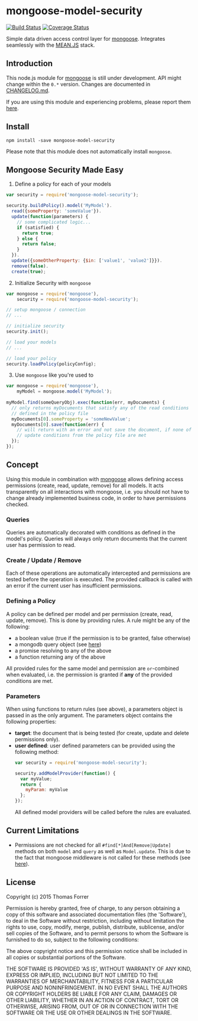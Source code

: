 # mongoose-model-security

[![Build Status](https://travis-ci.org/forrert/mongoose-model-security.svg?branch=master)](https://travis-ci.org/forrert/mongoose-model-security)
[![Coverage Status](https://coveralls.io/repos/forrert/mongoose-model-security/badge.svg?branch=master)](https://coveralls.io/r/forrert/mongoose-model-security?branch=master)

Simple data driven access control layer for [mongoose](https://github.com/LearnBoost/mongoose).
Integrates seamlessly with the [MEAN.JS](http://meanjs.org/) stack.

## Introduction

This node.js module for [mongoose](https://github.com/LearnBoost/mongoose) is
still under development. API might change within the ```0.*``` version.
Changes are documented in [CHANGELOG.md](https://github.com/forrert/mongoose-model-security/blob/master/CHANGELOG.md).

If you are using this module and experiencing problems, please report them
[here](https://github.com/forrert/mongoose-model-security/issues/new).

## Install
```
npm install -save mongoose-model-security
```

Please note that this module does not automatically install `mongoose`.

## Mongoose Security Made Easy
1. Define a policy for each of your models
  ```javascript
  var security = require('mongoose-model-security');
  
  security.buildPolicy().model('MyModel').
    read({someProperty: 'someValue'}).
    update(function(parameters) {
      // some complicated logic...
      if (satisfied) {
        return true;
      } else {
        return false;
      }
    }).
    update({someOtherProperty: {$in: ['value1', 'value2']}}).
    remove(false).
    create(true);
  ```

2. Initialize Security with `mongoose`
  ```javascript
  var mongoose = require('mongoose'),
      security = require('mongoose-model-security');

  // setup mongoose / connection
  // ...

  // initialize security
  security.init();

  // load your models
  // ...

  // load your policy
  security.loadPolicy(policyConfig);
  ```

3. Use `mongoose` like you're used to
  ```javascript
  var mongoose = require('mongoose'),
      myModel = mongoose.model('MyModel');
      
  myModel.find(someQueryObj).exec(function(err, myDocuments) {
    // only returns myDocuments that satisfy any of the read conditions 
    // defined in the policy file
    myDocuments[0].someProperty = 'someNewValue';
    myDocuments[0].save(function(err) {
      // will return with an error and not save the document, if none of the
      // update conditions from the policy file are met
    });
  });
  ```

## Concept
Using this module in combination with [mongoose](https://github.com/LearnBoost/mongoose)
allows defining access permissions (create, read, update, remove) for all models.
It acts transparently on all interactions with mongoose, i.e. you should not have
to change already implemented business code, in order to have permissions checked.

### Queries
Queries are automatically decorated with conditions as defined in the model's
policy. Queries will always only return documents that the current user has
permission to read.

### Create / Update / Remove
Each of these operations are automatically intercepted and permissions are tested
before the operation is executed. The provided callback is called with an error
if the current user has insufficient permissions.

### Defining a Policy
A policy can be defined per model and per permission (create, read, update,
remove). This is done by providing rules. A rule might be any of the following:

- a boolean value (true if the permission is to be granted, false otherwise)
- a mongodb query object (see [here](http://docs.mongodb.org/manual/tutorial/query-documents/))
- a promise resolving to any of the above
- a function returning any of the above

All provided rules for the same model and permission are ```or```-combined when
evaluated, i.e. the permission is granted if **any** of the provided conditions
are met.

### Parameters
When using functions to return rules (see above), a parameters object is passed
in as the only argument. The parameters object contains the following properties:

- **target**: the document that is being tested (for create, update and delete
  permissions only).
- **user defined**: user defined parameters can be provided using the following
  method:
  ```javascript
  var security = require('mongoose-model-security');

  security.addModelProvider(function() {
    var myValue;
    return {
      myParam: myValue
    };
  });
  ```
  All defined model providers will be called before the rules are evaluated.

## Current Limitations
- Permissions are not checked for all `#find[*]And[Remove|Update]` methods on both
  `model` and `query` as well as `Model.update`. This is due to the fact that mongoose middleware is not
  called for these methods (see [here](http://mongoosejs.com/docs/middleware.html)).

## License
Copyright (c) 2015 Thomas Forrer

Permission is hereby granted, free of charge, to any person obtaining
a copy of this software and associated documentation files (the
'Software'), to deal in the Software without restriction, including
without limitation the rights to use, copy, modify, merge, publish,
distribute, sublicense, and/or sell copies of the Software, and to
permit persons to whom the Software is furnished to do so, subject to
the following conditions:

The above copyright notice and this permission notice shall be
included in all copies or substantial portions of the Software.

THE SOFTWARE IS PROVIDED 'AS IS', WITHOUT WARRANTY OF ANY KIND,
EXPRESS OR IMPLIED, INCLUDING BUT NOT LIMITED TO THE WARRANTIES OF
MERCHANTABILITY, FITNESS FOR A PARTICULAR PURPOSE AND NONINFRINGEMENT.
IN NO EVENT SHALL THE AUTHORS OR COPYRIGHT HOLDERS BE LIABLE FOR ANY
CLAIM, DAMAGES OR OTHER LIABILITY, WHETHER IN AN ACTION OF CONTRACT,
TORT OR OTHERWISE, ARISING FROM, OUT OF OR IN CONNECTION WITH THE
SOFTWARE OR THE USE OR OTHER DEALINGS IN THE SOFTWARE.

